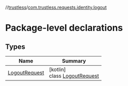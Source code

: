 //[trustless](../../index.md)/[com.trustless.requests.identity.logout](index.md)

# Package-level declarations

## Types

| Name | Summary |
|---|---|
| [LogoutRequest](-logout-request/index.md) | [kotlin]<br>class [LogoutRequest](-logout-request/index.md) |
